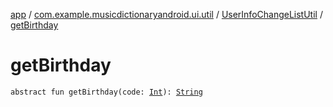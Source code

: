 [app](../../index.md) / [com.example.musicdictionaryandroid.ui.util](../index.md) / [UserInfoChangeListUtil](index.md) / [getBirthday](./get-birthday.md)

# getBirthday

`abstract fun getBirthday(code: `[`Int`](https://kotlinlang.org/api/latest/jvm/stdlib/kotlin/-int/index.html)`): `[`String`](https://kotlinlang.org/api/latest/jvm/stdlib/kotlin/-string/index.html)
